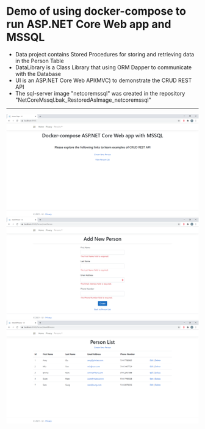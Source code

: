 # Demo of using docker-compose to run ASP.NET Core Web app and MSSQL
<ul>
  <li>Data project contains Stored Procedures for storing and retrieving data in the Person Table</li>
  <li>DataLibrary is a Class Library that using ORM Dapper to communicate with the Database</li>
  <li>UI is an ASP.NET Core Web API(MVC) to demonstrate the CRUD REST API</li>
  <li>The sql-server image "netcoremssql" was created in the repository "NetCoreMssql.bak_RestoredAsImage_netcoremssql"</li>
</ul>
<hr/>
<img src="./Images/home.png">
<img src="./Images/person.png">
<img src="./Images/persons.png">
